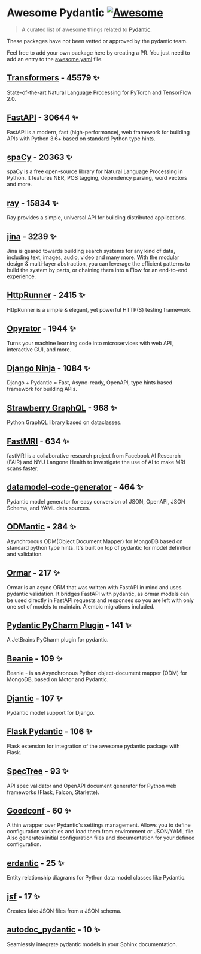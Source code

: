 # Awesome Pydantic [![Awesome](https://awesome.re/badge-flat.svg)](https://github.com/sindresorhus/awesome)

> A curated list of awesome things related to [Pydantic](https://pydantic-docs.helpmanual.io/).

These packages have not been vetted or approved by the pydantic team.

Feel free to add your own package here by creating a PR. You just need to add an entry to the [awesome.yaml](./awesome.yaml) file.


## [Transformers](https://github.com/huggingface/transformers) - 45579 ✨

State-of-the-art Natural Language Processing for PyTorch and TensorFlow 2.0.

## [FastAPI](https://github.com/tiangolo/fastapi) - 30644 ✨

FastAPI is a modern, fast (high-performance), web framework for building APIs with Python 3.6+ based on standard Python type hints.

## [spaCy](https://github.com/explosion/spaCy) - 20363 ✨

spaCy is a free open-source library for Natural Language Processing in Python. It features NER, POS tagging, dependency parsing, word vectors and more.

## [ray](https://github.com/ray-project/ray) - 15834 ✨

Ray provides a simple, universal API for building distributed applications.

## [jina](https://github.com/jina-ai/jina) - 3239 ✨

Jina is geared towards building search systems for any kind of data, including text, images, audio, video and many more. With the modular design & multi-layer abstraction, you can leverage the efficient patterns to build the system by parts, or chaining them into a Flow for an end-to-end experience.

## [HttpRunner](https://github.com/httprunner/httprunner) - 2415 ✨

HttpRunner is a simple & elegant, yet powerful HTTP(S) testing framework.

## [Opyrator](https://github.com/ml-tooling/opyrator) - 1944 ✨

Turns your machine learning code into microservices with web API, interactive GUI, and more.

## [Django Ninja](https://github.com/vitalik/django-ninja) - 1084 ✨

Django + Pydantic = Fast, Async-ready, OpenAPI, type hints based framework for building APIs.

## [Strawberry GraphQL](https://github.com/strawberry-graphql/strawberry) - 968 ✨

Python GraphQL library based on dataclasses.

## [FastMRI](https://github.com/facebookresearch/fastMRI) - 634 ✨

fastMRI is a collaborative research project from Facebook AI Research (FAIR) and NYU Langone Health to investigate the use of AI to make MRI scans faster.

## [datamodel-code-generator](https://github.com/koxudaxi/datamodel-code-generator) - 464 ✨

Pydantic model generator for easy conversion of JSON, OpenAPI, JSON Schema, and YAML data sources.

## [ODMantic](https://github.com/art049/odmantic) - 284 ✨

Asynchronous ODM(Object Document Mapper) for MongoDB based on standard python type hints. It's built on top of pydantic for model definition and validation.

## [Ormar](https://github.com/collerek/ormar) - 217 ✨

Ormar is an async ORM that was written with FastAPI in mind and uses pydantic validation. It bridges FastAPI with pydantic, as ormar models can be used directly in FastAPI requests and responses so you are left with only one set of models to maintain. Alembic migrations included.

## [Pydantic PyCharm Plugin](https://github.com/koxudaxi/pydantic-pycharm-plugin) - 141 ✨

A JetBrains PyCharm plugin for pydantic.

## [Beanie](https://github.com/roman-right/beanie) - 109 ✨

Beanie - is an Asynchronous Python object-document mapper (ODM) for MongoDB, based on Motor and Pydantic.

## [Djantic](https://github.com/jordaneremieff/djantic) - 107 ✨

Pydantic model support for Django.

## [Flask Pydantic](https://github.com/bauerji/flask_pydantic) - 106 ✨

Flask extension for integration of the awesome pydantic package with Flask.

## [SpecTree](https://github.com/0b01001001/spectree) - 93 ✨

API spec validator and OpenAPI document generator for Python web frameworks (Flask, Falcon, Starlette).

## [Goodconf](https://github.com/lincolnloop/goodconf) - 60 ✨

A thin wrapper over Pydantic's settings management. Allows you to define configuration variables and load them from environment or JSON/YAML file. Also generates initial configuration files and documentation for your defined configuration.

## [erdantic](https://github.com/drivendataorg/erdantic) - 25 ✨

Entity relationship diagrams for Python data model classes like Pydantic.

## [jsf](https://github.com/ghandic/jsf) - 17 ✨

Creates fake JSON files from a JSON schema.

## [autodoc_pydantic](https://github.com/mansenfranzen/autodoc_pydantic) - 10 ✨

Seamlessly integrate pydantic models in your Sphinx documentation.
